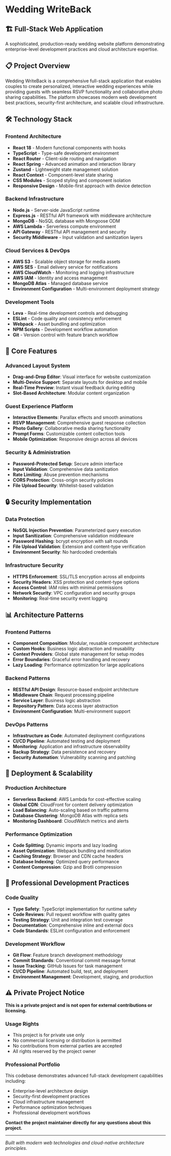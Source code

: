 # Wedding WriteBack

## 🏗️ Full-Stack Web Application

A sophisticated, production-ready wedding website platform demonstrating enterprise-level development practices and cloud architecture expertise.

## 📋 Project Overview

Wedding WriteBack is a comprehensive full-stack application that enables couples to create personalized, interactive wedding experiences while providing guests with seamless RSVP functionality and collaborative photo sharing capabilities. The platform showcases modern web development best practices, security-first architecture, and scalable cloud infrastructure.

## 🛠️ Technology Stack

### Frontend Architecture
- **React 18** - Modern functional components with hooks
- **TypeScript** - Type-safe development environment
- **React Router** - Client-side routing and navigation
- **React Spring** - Advanced animation and interaction library
- **Zustand** - Lightweight state management solution
- **React Context** - Component-level state sharing
- **CSS Modules** - Scoped styling and component isolation
- **Responsive Design** - Mobile-first approach with device detection

### Backend Infrastructure
- **Node.js** - Server-side JavaScript runtime
- **Express.js** - RESTful API framework with middleware architecture
- **MongoDB** - NoSQL database with Mongoose ODM
- **AWS Lambda** - Serverless compute environment
- **API Gateway** - RESTful API management and security
- **Security Middleware** - Input validation and sanitization layers

### Cloud Services & DevOps
- **AWS S3** - Scalable object storage for media assets
- **AWS SES** - Email delivery service for notifications
- **AWS CloudWatch** - Monitoring and logging infrastructure
- **AWS IAM** - Identity and access management
- **MongoDB Atlas** - Managed database service
- **Environment Configuration** - Multi-environment deployment strategy

### Development Tools
- **Leva** - Real-time development controls and debugging
- **ESLint** - Code quality and consistency enforcement
- **Webpack** - Asset bundling and optimization
- **NPM Scripts** - Development workflow automation
- **Git** - Version control with feature branch workflow

## 🌟 Core Features

### Advanced Layout System
- **Drag-and-Drop Editor**: Visual interface for website customization
- **Multi-Device Support**: Separate layouts for desktop and mobile
- **Real-Time Preview**: Instant visual feedback during editing
- **Slot-Based Architecture**: Modular content organization

### Guest Experience Platform
- **Interactive Elements**: Parallax effects and smooth animations
- **RSVP Management**: Comprehensive guest response collection
- **Photo Gallery**: Collaborative media sharing functionality
- **Prompt Forms**: Customizable content collection tools
- **Mobile Optimization**: Responsive design across all devices

### Security & Administration
- **Password-Protected Setup**: Secure admin interface
- **Input Validation**: Comprehensive data sanitization
- **Rate Limiting**: Abuse prevention mechanisms
- **CORS Protection**: Cross-origin security policies
- **File Upload Security**: Whitelist-based validation

## 🔒 Security Implementation

### Data Protection
- **NoSQL Injection Prevention**: Parameterized query execution
- **Input Sanitization**: Comprehensive validation middleware
- **Password Hashing**: bcrypt encryption with salt rounds
- **File Upload Validation**: Extension and content-type verification
- **Environment Security**: No hardcoded credentials

### Infrastructure Security
- **HTTPS Enforcement**: SSL/TLS encryption across all endpoints
- **Security Headers**: XSS protection and content-type options
- **Access Control**: IAM roles with minimal permissions
- **Network Security**: VPC configuration and security groups
- **Monitoring**: Real-time security event logging

## 📊 Architecture Patterns

### Frontend Patterns
- **Component Composition**: Modular, reusable component architecture
- **Custom Hooks**: Business logic abstraction and reusability
- **Context Providers**: Global state management for setup modes
- **Error Boundaries**: Graceful error handling and recovery
- **Lazy Loading**: Performance optimization for large applications

### Backend Patterns
- **RESTful API Design**: Resource-based endpoint architecture
- **Middleware Chain**: Request processing pipeline
- **Service Layer**: Business logic abstraction
- **Repository Pattern**: Data access layer abstraction
- **Environment Configuration**: Multi-environment support

### DevOps Patterns
- **Infrastructure as Code**: Automated deployment configurations
- **CI/CD Pipeline**: Automated testing and deployment
- **Monitoring**: Application and infrastructure observability
- **Backup Strategy**: Data persistence and recovery
- **Security Automation**: Vulnerability scanning and patching

## 🚀 Deployment & Scalability

### Production Architecture
- **Serverless Backend**: AWS Lambda for cost-effective scaling
- **Global CDN**: CloudFront for content delivery optimization
- **Load Balancing**: Auto-scaling based on traffic patterns
- **Database Clustering**: MongoDB Atlas with replica sets
- **Monitoring Dashboard**: CloudWatch metrics and alerts

### Performance Optimization
- **Code Splitting**: Dynamic imports and lazy loading
- **Asset Optimization**: Webpack bundling and minification
- **Caching Strategy**: Browser and CDN cache headers
- **Database Indexing**: Optimized query performance
- **Content Compression**: Gzip and Brotli compression

## 💼 Professional Development Practices

### Code Quality
- **Type Safety**: TypeScript implementation for runtime safety
- **Code Reviews**: Pull request workflow with quality gates
- **Testing Strategy**: Unit and integration test coverage
- **Documentation**: Comprehensive inline and external docs
- **Code Standards**: ESLint configuration and enforcement

### Development Workflow
- **Git Flow**: Feature branch development methodology
- **Commit Standards**: Conventional commit message format
- **Issue Tracking**: GitHub Issues for task management
- **CI/CD Pipeline**: Automated build, test, and deployment
- **Environment Management**: Development, staging, and production

## ⚠️ Private Project Notice

**This is a private project and is not open for external contributions or licensing.**

### Usage Rights
- This project is for private use only
- No commercial licensing or distribution is permitted
- No contributions from external parties are accepted
- All rights reserved by the project owner

### Professional Portfolio
This codebase demonstrates advanced full-stack development capabilities including:
- Enterprise-level architecture design
- Security-first development practices
- Cloud infrastructure management
- Performance optimization techniques
- Professional development workflows

**Contact the project maintainer directly for any questions about this project.**

---

*Built with modern web technologies and cloud-native architecture principles.* 
